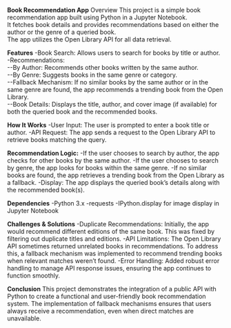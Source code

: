 **Book Recommendation App**
Overview
This project is a simple book recommendation app built using Python in a Jupyter Notebook.<br> It fetches book details and provides recommendations based on either the author or the genre of a queried book.<br> The app utilizes the Open Library API for all data retrieval.

**Features**
-Book Search: Allows users to search for books by title or author. <br>
-Recommendations: <br>
--By Author: Recommends other books written by the same author.<br>
--By Genre: Suggests books in the same genre or category. <br>
--Fallback Mechanism: If no similar books by the same author or in the same genre are found, the app recommends a trending book from the Open Library. <br>
--Book Details: Displays the title, author, and cover image (if available) for both the queried book and the recommended books.

**How It Works**
-User Input: The user is prompted to enter a book title or author.
-API Request: The app sends a request to the Open Library API to retrieve books matching the query.

**Recommendation Logic:**
-If the user chooses to search by author, the app checks for other books by the same author.
-If the user chooses to search by genre, the app looks for books within the same genre.
-If no similar books are found, the app retrieves a trending book from the Open Library as a fallback.
-Display: The app displays the queried book’s details along with the recommended book(s).

**Dependencies**
-Python 3.x
-requests
-IPython.display for image display in Jupyter Notebook

**Challenges & Solutions**
-Duplicate Recommendations: Initially, the app would recommend different editions of the same book. This was fixed by filtering out duplicate titles and editions.
-API Limitations: The Open Library API sometimes returned unrelated books in recommendations. To address this, a fallback mechanism was implemented to recommend trending books when relevant matches weren’t found.
-Error Handling: Added robust error handling to manage API response issues, ensuring the app continues to function smoothly.

**Conclusion**
This project demonstrates the integration of a public API with Python to create a functional and user-friendly book recommendation system. The implementation of fallback mechanisms ensures that users always receive a recommendation, even when direct matches are unavailable.

